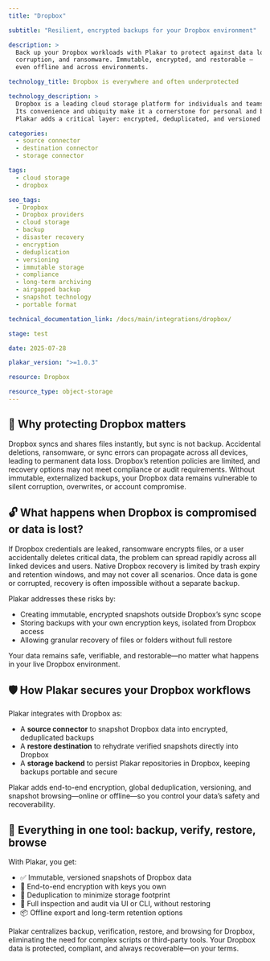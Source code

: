 ```yaml
---
title: "Dropbox"

subtitle: "Resilient, encrypted backups for your Dropbox environment"

description: >
  Back up your Dropbox workloads with Plakar to protect against data loss,
  corruption, and ransomware. Immutable, encrypted, and restorable —
  even offline and across environments.

technology_title: Dropbox is everywhere and often underprotected

technology_description: >
  Dropbox is a leading cloud storage platform for individuals and teams, enabling seamless file sync, sharing, and collaboration across devices.
  Its convenience and ubiquity make it a cornerstone for personal and business data, but native Dropbox features do not guarantee true backup, immutability, or protection against sophisticated threats.
  Plakar adds a critical layer: encrypted, deduplicated, and versioned snapshots of your Dropbox, stored wherever you choose, ensuring resilience against deletion, corruption, and unauthorized access.

categories:
  - source connector
  - destination connector
  - storage connector

tags:
  - cloud storage
  - dropbox

seo_tags:
  - Dropbox
  - Dropbox providers
  - cloud storage
  - backup
  - disaster recovery
  - encryption
  - deduplication
  - versioning
  - immutable storage
  - compliance
  - long-term archiving
  - airgapped backup
  - snapshot technology
  - portable format

technical_documentation_link: /docs/main/integrations/dropbox/

stage: test

date: 2025-07-28

plakar_version: ">=1.0.3"

resource: Dropbox

resource_type: object-storage
---
```


## 🧠 Why protecting Dropbox matters

Dropbox syncs and shares files instantly, but sync is not backup. Accidental deletions, ransomware, or sync errors can propagate across all devices, leading to permanent data loss. Dropbox’s retention policies are limited, and recovery options may not meet compliance or audit requirements. Without immutable, externalized backups, your Dropbox data remains vulnerable to silent corruption, overwrites, or account compromise.

## 🔓 What happens when Dropbox is compromised or data is lost?

If Dropbox credentials are leaked, ransomware encrypts files, or a user accidentally deletes critical data, the problem can spread rapidly across all linked devices and users. Native Dropbox recovery is limited by trash expiry and retention windows, and may not cover all scenarios. Once data is gone or corrupted, recovery is often impossible without a separate backup.

Plakar addresses these risks by:

- Creating immutable, encrypted snapshots outside Dropbox’s sync scope
- Storing backups with your own encryption keys, isolated from Dropbox access
- Allowing granular recovery of files or folders without full restore

Your data remains safe, verifiable, and restorable—no matter what happens in your live Dropbox environment.

## 🛡️ How Plakar secures your Dropbox workflows

Plakar integrates with Dropbox as:

- A **source connector** to snapshot Dropbox data into encrypted, deduplicated backups
- A **restore destination** to rehydrate verified snapshots directly into Dropbox
- A **storage backend** to persist Plakar repositories in Dropbox, keeping backups portable and secure

Plakar adds end-to-end encryption, global deduplication, versioning, and snapshot browsing—online or offline—so you control your data’s safety and recoverability.

## 🧰 Everything in one tool: backup, verify, restore, browse

With Plakar, you get:

- ✅ Immutable, versioned snapshots of Dropbox data
- 🔐 End-to-end encryption with keys you own
- 🧠 Deduplication to minimize storage footprint
- 🔎 Full inspection and audit via UI or CLI, without restoring
- 📦 Offline export and long-term retention options

Plakar centralizes backup, verification, restore, and browsing for Dropbox, eliminating the need for complex scripts or third-party tools. Your Dropbox data is protected, compliant, and always recoverable—on your terms.
